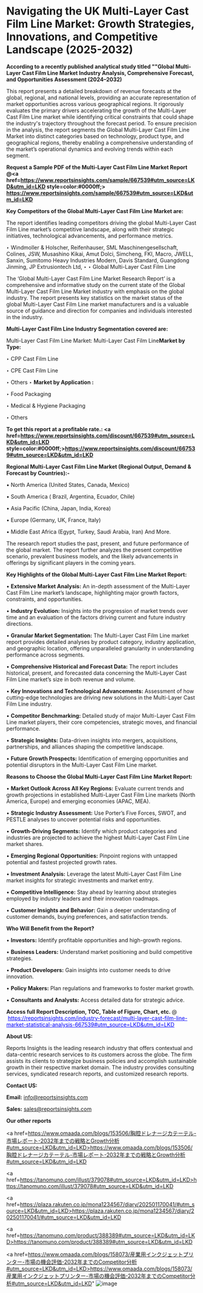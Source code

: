 # Navigating the UK Multi-Layer Cast Film Line Market: Growth Strategies, Innovations, and Competitive Landscape (2025-2032)

<strong>According to a recently published analytical study titled ""Global Multi-Layer Cast Film Line Market Industry Analysis, Comprehensive Forecast, and Opportunities Assessment (2024–2032)</strong>

This report presents a detailed breakdown of revenue forecasts at the global, regional, and national levels, providing an accurate representation of market opportunities across various geographical regions. It rigorously evaluates the primary drivers accelerating the growth of the Multi-Layer Cast Film Line market while identifying critical constraints that could shape the industry's trajectory throughout the forecast period. To ensure precision in the analysis, the report segments the Global Multi-Layer Cast Film Line Market into distinct categories based on technology, product type, and geographical regions, thereby enabling a comprehensive understanding of the market’s operational dynamics and evolving trends within each segment.

<strong>Request a Sample PDF of the Multi-Layer Cast Film Line Market Report </strong><strong>@<a href=https://www.reportsinsights.com/sample/667539#utm_source=LKD&utm_id=LKD style=color:#0000ff;> https://www.reportsinsights.com/sample/667539#utm_source=LKD&utm_id=LKD</a></strong></font>

<strong>Key Competitors of the Global Multi-Layer Cast Film Line Market are:</strong>

The report identifies leading competitors driving the global Multi-Layer Cast Film Line market’s competitive landscape, along with their strategic initiatives, technological advancements, and performance metrics.

‣ Windmoller & Holscher, Reifenhauser, SML Maschinengesellschaft, Colines, JSW, Musashino Kikai, Amut Dolci, Simcheng, FKI, Macro, JWELL, Sanxin, Sumitomo Heavy Industries Modern, Davis Standard, Guangdong Jinming, JP Extrusiontech Ltd,
‣ 
‣ Global Multi-Layer Cast Film Line

The ‘Global Multi-Layer Cast Film Line Market Research Report’ is a comprehensive and informative study on the current state of the Global Multi-Layer Cast Film Line Market industry with emphasis on the global industry. The report presents key statistics on the market status of the global Multi-Layer Cast Film Line market manufacturers and is a valuable source of guidance and direction for companies and individuals interested in the industry.

<strong>Multi-Layer Cast Film Line Industry Segmentation covered are:</strong>

Multi-Layer Cast Film Line Market: 
Multi-Layer Cast Film Line<strong>Market by Type:</strong>

‣ CPP Cast Film Line

‣ CPE Cast Film Line

‣ Others
‣ 
<strong>Market by Application :</strong>

‣ Food Packaging

‣ Medical & Hygiene Packaging

‣ Others

<strong>To get this report at a profitable rate.: <a href=https://www.reportsinsights.com/discount/667539#utm_source=LKD&utm_id=LKD style=color:#0000ff;>https://www.reportsinsights.com/discount/667539#utm_source=LKD&utm_id=LKD</a></strong></font>

<strong>Regional Multi-Layer Cast Film Line Market (Regional Output, Demand &amp; Forecast by Countries):-</strong>

• North America (United States, Canada, Mexico)

• South America ( Brazil, Argentina, Ecuador, Chile)

• Asia Pacific (China, Japan, India, Korea)

• Europe (Germany, UK, France, Italy)

• Middle East Africa (Egypt, Turkey, Saudi Arabia, Iran) And More.

The research report studies the past, present, and future performance of the global market. The report further analyzes the present competitive scenario, prevalent business models, and the likely advancements in offerings by significant players in the coming years.

<strong>Key Highlights of the Global Multi-Layer Cast Film Line Market Report:</strong>

• <strong>Extensive Market Analysis:</strong> An in-depth assessment of the Multi-Layer Cast Film Line market’s landscape, highlighting major growth factors, constraints, and opportunities.

• <strong>Industry Evolution:</strong> Insights into the progression of market trends over time and an evaluation of the factors driving current and future industry directions.

• <strong>Granular Market Segmentation:</strong> The Multi-Layer Cast Film Line market report provides detailed analyses by product category, industry application, and geographic location, offering unparalleled granularity in understanding performance across segments.

• <strong>Comprehensive Historical and Forecast Data:</strong> The report includes historical, present, and forecasted data concerning the Multi-Layer Cast Film Line market’s size in both revenue and volume.

• <strong>Key Innovations and Technological Advancements:</strong> Assessment of how cutting-edge technologies are driving new solutions in the Multi-Layer Cast Film Line industry.

• <strong>Competitor Benchmarking:</strong> Detailed study of major Multi-Layer Cast Film Line market players, their core competencies, strategic moves, and financial performance.

• <strong>Strategic Insights:</strong> Data-driven insights into mergers, acquisitions, partnerships, and alliances shaping the competitive landscape.

• <strong>Future Growth Prospects:</strong> Identification of emerging opportunities and potential disruptors in the Multi-Layer Cast Film Line market.

<strong>Reasons to Choose the Global Multi-Layer Cast Film Line Market Report:</strong>

• <strong>Market Outlook Across All Key Regions:</strong> Evaluate current trends and growth projections in established Multi-Layer Cast Film Line markets (North America, Europe) and emerging economies (APAC, MEA).

• <strong>Strategic Industry Assessment:</strong> Use Porter’s Five Forces, SWOT, and PESTLE analyses to uncover potential risks and opportunities.

• <strong>Growth-Driving Segments:</strong> Identify which product categories and industries are projected to achieve the highest Multi-Layer Cast Film Line market shares.

• <strong>Emerging Regional Opportunities:</strong> Pinpoint regions with untapped potential and fastest projected growth rates.

• <strong>Investment Analysis:</strong> Leverage the latest Multi-Layer Cast Film Line market insights for strategic investments and market entry.

• <strong>Competitive Intelligence:</strong> Stay ahead by learning about strategies employed by industry leaders and their innovation roadmaps.

• <strong>Customer Insights and Behavior:</strong> Gain a deeper understanding of customer demands, buying preferences, and satisfaction trends.

<strong>Who Will Benefit from the Report?</strong>

• <strong>Investors:</strong> Identify profitable opportunities and high-growth regions.

• <strong>Business Leaders:</strong> Understand market positioning and build competitive strategies.

• <strong>Product Developers:</strong> Gain insights into customer needs to drive innovation.

• <strong>Policy Makers:</strong> Plan regulations and frameworks to foster market growth.

• <strong>Consultants and Analysts:</strong> Access detailed data for strategic advice.
</ul>
<strong>Access full Report Description, TOC, Table of Figure, Chart, etc. </strong>@  <a href=https://reportsinsights.com/industry-forecast/multi-layer-cast-film-line-market-statistical-analysis-667539#utm_source=LKD&utm_id=LKD style=color:#0000ff;>https://reportsinsights.com/industry-forecast/multi-layer-cast-film-line-market-statistical-analysis-667539#utm_source=LKD&utm_id=LKD</a></font>

<strong><strong>About US</strong>:</strong>

Reports Insights is the leading research industry that offers contextual and data-centric research services to its customers across the globe. The firm assists its clients to strategize business policies and accomplish sustainable growth in their respective market domain. The industry provides consulting services, syndicated research reports, and customized research reports.

<strong>Contact US:</strong>

<p class=""""><b>Email:</b> <a href=mailto:info@reportsinsights.com>info@reportsinsights.com</a></p>
<p class=""""><b>Sales:</b> <a href=mailto:sales@reportsinsights.com>sales@reportsinsights.com</a></p>

<strong>Our other reports</strong>

<a href=https://www.omaada.com/blogs/153506/胸腔ドレナージカテーテル-市場レポート-2032年までの戦略とGrowth分析#utm_source=LKD&utm_id=LKD>https://www.omaada.com/blogs/153506/胸腔ドレナージカテーテル-市場レポート-2032年までの戦略とGrowth分析#utm_source=LKD&utm_id=LKD</a>

<a href=https://tanomuno.com/illust/379078#utm_source=LKD&utm_id=LKD>https://tanomuno.com/illust/379078#utm_source=LKD&utm_id=LKD</a>

<a href=https://plaza.rakuten.co.jp/mona1234567/diary/202501170041/#utm_source=LKD&utm_id=LKD>https://plaza.rakuten.co.jp/mona1234567/diary/202501170041/#utm_source=LKD&utm_id=LKD</a>

<a href=https://tanomuno.com/product/388389#utm_source=LKD&utm_id=LKD>https://tanomuno.com/product/388389#utm_source=LKD&utm_id=LKD</a>

<a href=https://www.omaada.com/blogs/158073/産業用インクジェットプリンター-市場の機会評価-2032年までのCompetitor分析#utm_source=LKD&utm_id=LKD>https://www.omaada.com/blogs/158073/産業用インクジェットプリンター-市場の機会評価-2032年までのCompetitor分析#utm_source=LKD&utm_id=LKD</a>"
![image](https://github.com/user-attachments/assets/658fd447-4b43-40fd-a4eb-69d13171e526)

